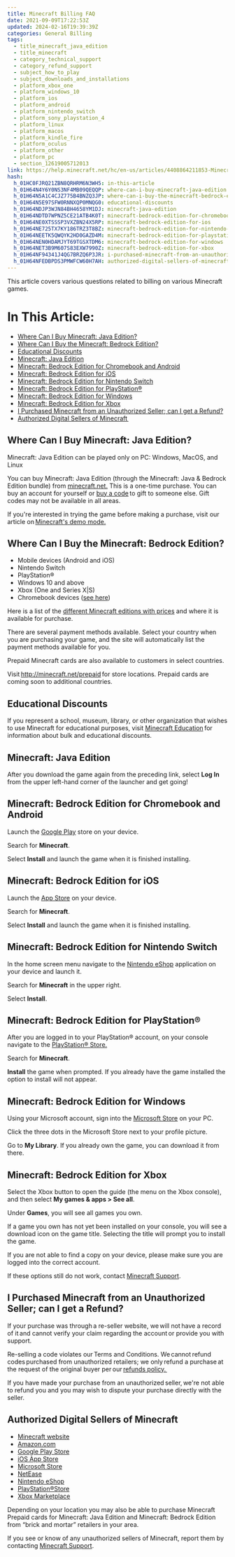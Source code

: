 ```yaml
---
title: Minecraft Billing FAQ
date: 2021-09-09T17:22:53Z
updated: 2024-02-16T19:39:39Z
categories: General Billing
tags:
  - title_minecraft_java_edition
  - title_minecraft
  - category_technical_support
  - category_refund_support
  - subject_how_to_play
  - subject_downloads_and_installations
  - platform_xbox_one
  - platform_windows_10
  - platform_ios
  - platform_android
  - platform_nintendo_switch
  - platform_sony_playstation_4
  - platform_linux
  - platform_macos
  - platform_kindle_fire
  - platform_oculus
  - platform_other
  - platform_pc
  - section_12619005712013
link: https://help.minecraft.net/hc/en-us/articles/4408864211853-Minecraft-Billing-FAQ
hash:
  h_01HC0FJRQ21ZBN8QRHRM6N3WH5: in-this-article
  h_01H64N4Y6Y0NS3NF4MB09QEQQP: where-can-i-buy-minecraft-java-edition
  h_01H64N5A1C4CJZ775B4BNZQ3JP: where-can-i-buy-the-minecraft-bedrock-edition
  h_01H64N5E97SFW0RNNXQP0MNQG0: educational-discounts
  h_01H64NDJP3WJN84BH4658YM1DJ: minecraft-java-edition
  h_01H64NDTD7WPNZ5CE21ATB4K0T: minecraft-bedrock-edition-for-chromebook-and-android
  h_01H64NE0XTSSSP3VXZBN24X5RP: minecraft-bedrock-edition-for-ios
  h_01H64NE725TX7KY186TRZ3T8BZ: minecraft-bedrock-edition-for-nintendo-switch
  h_01H64NEETK5QWQYK2HD0GAZD4M: minecraft-bedrock-edition-for-playstation
  h_01H64NEN0HDAMJYT69TGSXTDM6: minecraft-bedrock-edition-for-windows
  h_01H64NET3B9M607S83EXW7990Z: minecraft-bedrock-edition-for-xbox
  h_01H64NF94341J4QG7BRZQ6P3JR: i-purchased-minecraft-from-an-unauthorized-seller-can-i-get-a-refund
  h_01H64NFEDBPDS3PMWFCW60H7AH: authorized-digital-sellers-of-minecraft
---
```


This article covers various questions related to billing on various Minecraft games.

# In This Article:

- [Where Can I Buy Minecraft: Java Edition?](#where-can-i-buy-minecraft-java-edition)
- [Where Can I Buy the Minecraft: Bedrock Edition?](#where-can-i-buy-the-minecraft-bedrock-edition)
- [Educational Discounts](#educational-discounts)
- [Minecraft: Java Edition](#minecraft-java-edition)
- [Minecraft: Bedrock Edition for Chromebook and Android](#minecraft-bedrock-edition-for-chromebook-and-android)
- [Minecraft: Bedrock Edition for iOS](#minecraft-bedrock-edition-for-ios)
- [Minecraft: Bedrock Edition for Nintendo Switch](#minecraft-bedrock-edition-for-nintendo-switch)
- [Minecraft: Bedrock Edition for PlayStation®](#minecraft-bedrock-edition-for-playstation)
- [Minecraft: Bedrock Edition for Windows](#minecraft-bedrock-edition-for-windows)
- [Minecraft: Bedrock Edition for Xbox](#minecraft-bedrock-edition-for-xbox)
- [I Purchased Minecraft from an Unauthorized Seller; can I get a Refund?](#i-purchased-minecraft-from-an-unauthorized-seller-can-i-get-a-refund)
- [Authorized Digital Sellers of Minecraft ](#authorized-digital-sellers-of-minecraft)

## Where Can I Buy Minecraft: Java Edition?

Minecraft: Java Edition can be played only on PC: Windows, MacOS, and Linux

You can buy Minecraft: Java Edition (through the Minecraft: Java & Bedrock Edition bundle) from [minecraft.net.](https://minecraft.net/store) This is a one-time purchase. You can buy an account for yourself or [buy a code](../Purchases-Billing/How-to-Gift-Minecraft-and-Other-Minecraft-Games-on-Minecraft-net.md) to gift to someone else. Gift codes may not be available in all areas.

If you're interested in trying the game before making a purchase, visit our article on [Minecraft's demo mode.](../Download-Install/Minecraft-Java-Edition-Demo-Mode.md)

## Where Can I Buy the Minecraft: Bedrock Edition?

- Mobile devices (Android and iOS)
- Nintendo Switch
- PlayStation®
- Windows 10 and above
- Xbox (One and Series X\|S)
- Chromebook devices ([see here](../Download-Install/Minecraft-for-Chromebook-System-Requirements.md))

Here is a list of the [different Minecraft editions with prices](../Purchases-Billing/Different-Minecraft-Editions.md) and where it is available for purchase.

There are several payment methods available. Select your country when you are purchasing your game, and the site will automatically list the payment methods available for you.

Prepaid Minecraft cards are also available to customers in select countries.

Visit <http://minecraft.net/prepaid> for store locations. Prepaid cards are coming soon to additional countries.

## Educational Discounts

If you represent a school, museum, library, or other organization that wishes to use Minecraft for educational purposes, visit [Minecraft Education](https://education.minecraft.net/en-us/homepage) for information about bulk and educational discounts.

## Minecraft: Java Edition

After you download the game again from the preceding link, select **Log In** from the upper left-hand corner of the launcher and get going!

## Minecraft: Bedrock Edition for Chromebook and Android

Launch the [Google Play](https://play.google.com/store/apps/details?id=com.mojang.minecraftpe&hl=en_US) store on your device.

Search for **Minecraft**.

Select **Install** and launch the game when it is finished installing.

## Minecraft: Bedrock Edition for iOS

Launch the [App Store](https://apps.apple.com/us/app/minecraft/id479516143) on your device.

Search for **Minecraft**.

Select **Install** and launch the game when it is finished installing.

## Minecraft: Bedrock Edition for Nintendo Switch

In the home screen menu navigate to the [Nintendo eShop](https://store.nintendo.com/catalogsearch/result/?q=minecraft) application on your device and launch it.

Search for **Minecraft** in the upper right.

Select **Install**.

## Minecraft: Bedrock Edition for PlayStation®

After you are logged in to your PlayStation® account, on your console navigate to the [PlayStation® Store.](https://store.playstation.com/en-us/latest?gclid=5ed84ffd6a40162af9282eb7482f3249&gclsrc=3p.ds&ds_rl=1288848&msclkid=5ed84ffd6a40162af9282eb7482f3249)

Search for **Minecraft**.

**Install** the game when prompted. If you already have the game installed the option to install will not appear.

## Minecraft: Bedrock Edition for Windows

Using your Microsoft account, sign into the [Microsoft Store](https://www.xbox.com/en-US/microsoft-store) on your PC.

Click the three dots in the Microsoft Store next to your profile picture.

Go to **My Library**. If you already own the game, you can download it from there.

## Minecraft: Bedrock Edition for Xbox

Select the Xbox button to open the guide (the menu on the Xbox console), and then select **My games & apps \> See all**.

Under **Games**, you will see all games you own.

If a game you own has not yet been installed on your console, you will see a download icon on the game title. Selecting the title will prompt you to install the game.

If you are not able to find a copy on your device, please make sure you are logged into the correct account.

If these options still do not work, contact [Minecraft Support](https://aka.ms/Minecraft-Support).

## I Purchased Minecraft from an Unauthorized Seller; can I get a Refund?

If your purchase was through a re-seller website, we will not have a record of it and cannot verify your claim regarding the account or provide you with support. 

Re-selling a code violates our Terms and Conditions. We cannot refund codes purchased from unauthorized retailers; we only refund a purchase at the request of the original buyer per our [refunds policy. ](./Mojang-Studios-Refund-Policy.md)

If you have made your purchase from an unauthorized seller, we're not able to refund you and you may wish to dispute your purchase directly with the seller. 

## Authorized Digital Sellers of Minecraft 

- [Minecraft website](https://www.minecraft.net/en-us)
- [Amazon.com](https://www.amazon.com/)
- [Google Play Store](https://play.google.com/store/apps/collection/cluster?clp=ggELCgltaW5lY3JhZnQ%3D:S:ANO1ljIqm84&gsr=Cg6CAQsKCW1pbmVjcmFmdA%3D%3D:S:ANO1ljK_cnM)
- [iOS App Store](https://www.apple.com/app-store/)
- [Microsoft Store](https://www.xbox.com/en-US/microsoft-store)
- [NetEase](https://www.neteasegames.com/)
- [Nintendo eShop](https://store.nintendo.com/catalogsearch/result/?q=minecraft)
- [PlayStation®Store](https://store.playstation.com/en-us/latest?gclid=5ed84ffd6a40162af9282eb7482f3249&gclsrc=3p.ds&ds_rl=1288848&msclkid=5ed84ffd6a40162af9282eb7482f3249)
- [Xbox Marketplace](https://marketplace.xbox.com/en-US/)

Depending on your location you may also be able to purchase Minecraft Prepaid cards for Minecraft: Java Edition and Minecraft: Bedrock Edition from “brick and mortar” retailers in your area. 

If you see or know of any unauthorized sellers of Minecraft, report them by contacting [Minecraft Support](https://aka.ms/Minecraft-Support).
